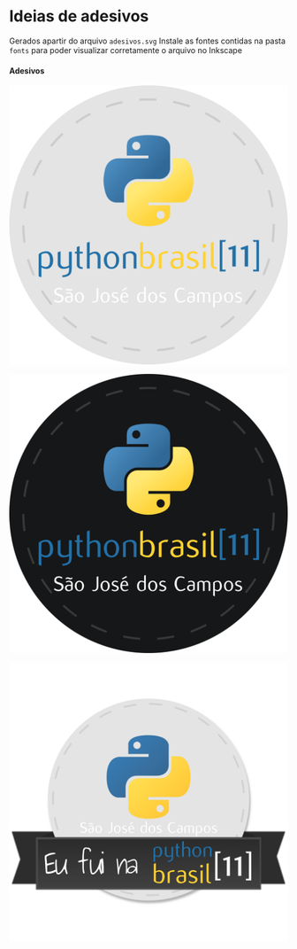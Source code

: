 # Ideias de adesivos

Gerados apartir do arquivo `adesivos.svg`
Instale as fontes contidas na pasta `fonts` para poder visualizar corretamente o arquivo no Inkscape

#### Adesivos

![adesivo pythonbrasil quadrado11 cinza 1848x1848px_500DPI.png](adesivo-pythonbrasil-quadrado11_cinza_1848x1848px_500DPI.png)

![adesivo pythonbrasil quadrado11 preto 1848x1848px_500DPI.png](adesivo-pythonbrasil-quadrado11_preto_1848x1848px_500DPI.png)

![adesivo pythonbrasil quadrado11 cinza eu fui 2538x2538px_500DPI](adesivo-pythonbrasil-quadrado11_cinza_eu_fui_2538x2538px_500DPI.png)
